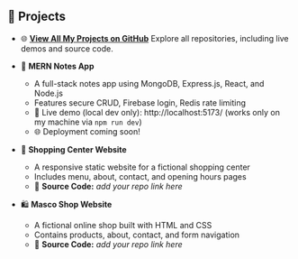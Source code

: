 ## 🚀 Projects

- 🌐 **[View All My Projects on GitHub](https://github.com/fidelisnguakaaga20)**
  Explore all repositories, including live demos and source code.

- 📓 **MERN Notes App**
  - A full-stack notes app using MongoDB, Express.js, React, and Node.js
  - Features secure CRUD, Firebase login, Redis rate limiting
  - 🔐 Live demo (local dev only): http://localhost:5173/ (works only on my machine via `npm run dev`)
  - 🌐 Deployment coming soon!

- 🏢 **Shopping Center Website**
  - A responsive static website for a fictional shopping center
  - Includes menu, about, contact, and opening hours pages  
  - 🔗 **Source Code:** _add your repo link here_

- 🛍 **Masco Shop Website**
  - A fictional online shop built with HTML and CSS
  - Contains products, about, contact, and form navigation  
  - 🔗 **Source Code:** _add your repo link here_
